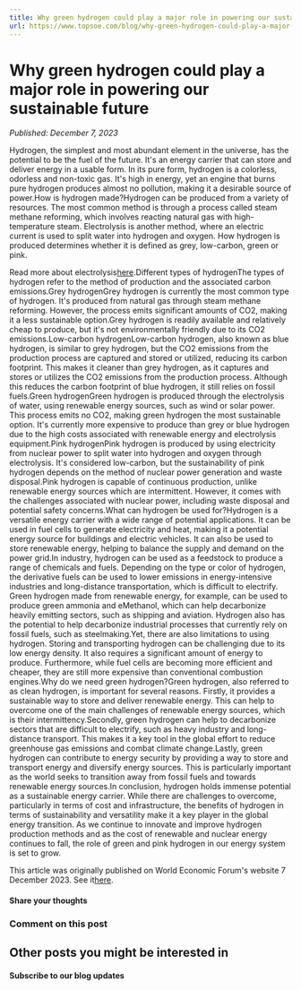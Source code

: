 ```yaml
---
title: Why green hydrogen could play a major role in powering our sustainable future
url: https://www.topsoe.com/blog/why-green-hydrogen-could-play-a-major-role-in-powering-our-sustainable-future#main-content
---
```


# Why green hydrogen could play a major role in powering our sustainable future

*Published: December 7, 2023*

Hydrogen, the simplest and most abundant element in the universe, has the potential to be the fuel of the future. It's an energy carrier that can store and deliver energy in a usable form. In its pure form, hydrogen is a colorless, odorless and non-toxic gas. It's high in energy, yet an engine that burns pure hydrogen produces almost no pollution, making it a desirable source of power.How is hydrogen made?Hydrogen can be produced from a variety of resources. The most common method is through a process called steam methane reforming, which involves reacting natural gas with high-temperature steam. Electrolysis is another method, where an electric current is used to split water into hydrogen and oxygen. How hydrogen is produced determines whether it is defined as grey, low-carbon, green or pink.

Read more about electrolysis[here](/blog/your-guide-to-electrolysis).Different types of hydrogenThe types of hydrogen refer to the method of production and the associated carbon emissions.Grey hydrogenGrey hydrogen is currently the most common type of hydrogen. It's produced from natural gas through steam methane reforming. However, the process emits significant amounts of CO2, making it a less sustainable option.Grey hydrogen is readily available and relatively cheap to produce, but it's not environmentally friendly due to its CO2 emissions.Low-carbon hydrogenLow-carbon hydrogen, also known as blue hydrogen, is similar to grey hydrogen, but the CO2 emissions from the production process are captured and stored or utilized, reducing its carbon footprint. This makes it cleaner than grey hydrogen, as it captures and stores or utilizes the CO2 emissions from the production process. Although this reduces the carbon footprint of blue hydrogen, it still relies on fossil fuels.Green hydrogenGreen hydrogen is produced through the electrolysis of water, using renewable energy sources, such as wind or solar power. This process emits no CO2, making green hydrogen the most sustainable option. It's currently more expensive to produce than grey or blue hydrogen due to the high costs associated with renewable energy and electrolysis equipment.Pink hydrogenPink hydrogen is produced by using electricity from nuclear power to split water into hydrogen and oxygen through electrolysis. It's considered low-carbon, but the sustainability of pink hydrogen depends on the method of nuclear power generation and waste disposal.Pink hydrogen is capable of continuous production, unlike renewable energy sources which are intermittent. However, it comes with the challenges associated with nuclear power, including waste disposal and potential safety concerns.What can hydrogen be used for?Hydrogen is a versatile energy carrier with a wide range of potential applications. It can be used in fuel cells to generate electricity and heat, making it a potential energy source for buildings and electric vehicles. It can also be used to store renewable energy, helping to balance the supply and demand on the power grid.In industry, hydrogen can be used as a feedstock to produce a range of chemicals and fuels. Depending on the type or color of hydrogen, the derivative fuels can be used to lower emissions in energy-intensive industries and long-distance transportation, which is difficult to electrify. Green hydrogen made from renewable energy, for example, can be used to produce green ammonia and eMethanol, which can help decarbonize heavily emitting sectors, such as shipping and aviation. Hydrogen also has the potential to help decarbonize industrial processes that currently rely on fossil fuels, such as steelmaking.Yet, there are also limitations to using hydrogen. Storing and transporting hydrogen can be challenging due to its low energy density. It also requires a significant amount of energy to produce. Furthermore, while fuel cells are becoming more efficient and cheaper, they are still more expensive than conventional combustion engines.Why do we need green hydrogen?Green hydrogen, also referred to as clean hydrogen, is important for several reasons. Firstly, it provides a sustainable way to store and deliver renewable energy. This can help to overcome one of the main challenges of renewable energy sources, which is their intermittency.Secondly, green hydrogen can help to decarbonize sectors that are difficult to electrify, such as heavy industry and long-distance transport. This makes it a key tool in the global effort to reduce greenhouse gas emissions and combat climate change.Lastly, green hydrogen can contribute to energy security by providing a way to store and transport energy and diversify energy sources. This is particularly important as the world seeks to transition away from fossil fuels and towards renewable energy sources.In conclusion, hydrogen holds immense potential as a sustainable energy carrier. While there are challenges to overcome, particularly in terms of cost and infrastructure, the benefits of hydrogen in terms of sustainability and versatility make it a key player in the global energy transition. As we continue to innovate and improve hydrogen production methods and as the cost of renewable and nuclear energy continues to fall, the role of green and pink hydrogen in our energy system is set to grow.

This article was originally published on World Economic Forum's website 7 December 2023. See it[here](https://www.weforum.org/agenda/2023/12/why-hydrogen-is-the-fuel-of-the-sustainable-future/).

#### Share your thoughts

### Comment on this post

## Other posts you might be interested in

#### Subscribe to our blog updates